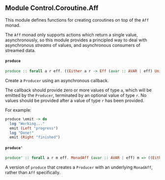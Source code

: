 ## Module Control.Coroutine.Aff

This module defines functions for creating coroutines on top of the `Aff` monad.

The `Aff` monad only supports actions which return a single value, asynchronously, so this
module provides a principled way to deal with asynchronous _streams_ of values, and asynchronous consumers
of streamed data.

#### `produce`

``` purescript
produce :: forall a r eff. ((Either a r -> Eff (avar :: AVAR | eff) Unit) -> Eff (avar :: AVAR | eff) Unit) -> Producer a (Aff (avar :: AVAR | eff)) r
```

Create a `Producer` using an asynchronous callback.

The callback should provide zero or more values of type `a`, which will be
emitted by the `Producer`, terminated by an optional value of type `r`. No values
should be provided after a value of type `r` has been provided.

For example:

```purescript
produce \emit -> do
  log "Working..."
  emit (Left "progress")
  log "Done!"
  emit (Right "finished")
```

#### `produce'`

``` purescript
produce' :: forall a r m eff. MonadAff (avar :: AVAR | eff) m => ((Either a r -> Eff (avar :: AVAR | eff) Unit) -> Eff (avar :: AVAR | eff) Unit) -> Producer a m r
```

A version of `produce` that creates a `Producer` with an underlying
`MonadAff`, rather than `Aff` specifically.


